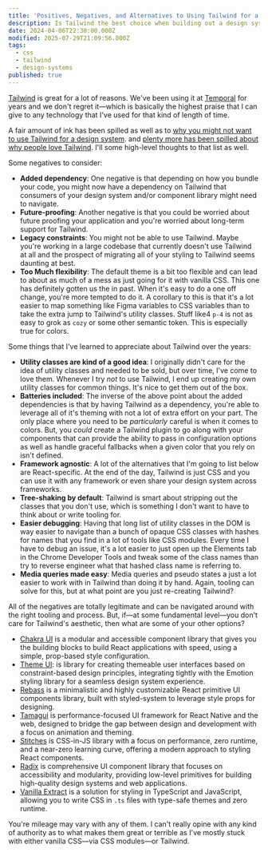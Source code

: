```yaml
---
title: 'Positives, Negatives, and Alternatives to Using Tailwind for a Design System'
description: Is Tailwind the best choice when building out a design system? It depends.
date: 2024-04-06T22:30:00.000Z
modified: 2025-07-29T21:09:56.000Z
tags:
  - css
  - tailwind
  - design-systems
published: true
---
```


[Tailwind](https://tailwindcss.com) is great for a lot of reasons. We've been using it at [Temporal](https://temporal.io) for years and we don't regret it—which is basically the highest praise that I can give to any technology that I've used for that kind of length of time.

A fair amount of ink has been spilled as well as to [why you might not want to use Tailwind for a design system](https://sancho.dev/blog/tailwind-and-design-systems). and [plenty more has been spilled about why people love Tailwind](https://mxstbr.com/thoughts/tailwind/). I'll some high-level thoughts to that list as well.

Some negatives to consider:

- **Added dependency**: One negative is that depending on how you bundle your code, you might now have a dependency on Tailwind that consumers of your design system and/or component library might need to navigate.
- **Future-proofing**: Another negative is that you could be worried about future proofing your application and you're worried about long-term support for Tailwind.
- **Legacy constraints**: You might not be able to use Tailwind. Maybe you're working in a large codebase that currently doesn't use Tailwind at all and the prospect of migrating all of your styling to Tailwind seems daunting at best.
- **Too Much flexibility**: The default theme is a bit too flexible and can lead to about as much of a mess as just going for it with vanilla CSS. This one has definitely gotten us the in past. When it's easy to do a one off change, you're more tempted to do it. A corollary to this is that it's a lot easier to map something like Figma variables to CSS variables than to take the extra jump to Tailwind's utility classes. Stuff like4 `p-4` is not as easy to grok as `cozy` or some other semantic token. This is especially true for colors.

Some things that I've learned to appreciate about Tailwind over the years:

- **Utility classes are kind of a good idea**: I originally didn't care for the idea of utility classes and needed to be sold, but over time, I've come to love them. Whenever I try _not_ to use Tailwind, I end up creating my own utility classes for common things. It's nice to get them out of the box.
- **Batteries included**: The inverse of the above point about the added dependencies is that by having Tailwind as a dependency, you're able to leverage all of it's theming with not a lot of extra effort on your part. The only place where you need to be _particularly_ careful is when it comes to colors. But, you _could_ create a Tailwind plugin to go along with your components that can provide the ability to pass in configuration options as well as handle graceful fallbacks when a given color that you rely on isn't defined.
- **Framework agnostic**: A lot of the alternatives that I'm going to list below are React-specific. At the end of the day, Tailwind is just CSS and you can use it with any framework or even share your design system across frameworks.
- **Tree-shaking by default**: Tailwind is smart about stripping out the classes that you don't use, which is something I don't want to have to think about or write tooling for.
- **Easier debugging**: Having that long list of utility classes in the DOM is way easier to navigate than a bunch of opaque CSS classes with hashes for names that you find in a lot of tools like CSS modules. Every time I have to debug an issue, it's a lot easier to just open up the Elements tab in the Chrome Developer Tools and tweak some of the class names than try to reverse engineer what that hashed class name is referring to.
- **Media queries made easy**: Media queries and pseudo states a just a lot easier to work with in Tailwind than doing it by hand. Again, tooling can solve for this, but at what point are you just re-creating Tailwind?

All of the negatives are totally legitimate and can be navigated around with the right tooling and process. But, if—at some fundamental level—you don't care for Tailwind's aesthetic, then what are some of your other options?

- [Chakra UI](https://chakra-ui.com/) is a modular and accessible component library that gives you the building blocks to build React applications with speed, using a simple, prop-based style configuration.
- [Theme UI](https://theme-ui.com/sx-prop): is library for creating themeable user interfaces based on constraint-based design principles, integrating tightly with the Emotion styling library for a seamless design system experience.
- [Rebass](https://github.com/rebassjs/rebass) is a minimalistic and highly customizable React primitive UI components library, built with styled-system to leverage style props for designing.
- [Tamagui](https://tamagui.dev/) is performance-focused UI framework for React Native and the web, designed to bridge the gap between design and development with a focus on animation and theming.
- [Stitches](https://stitches.dev/) is CSS-in-JS library with a focus on performance, zero runtime, and a near-zero learning curve, offering a modern approach to styling React components.
- [Radix](https://www.radix-ui.com/primitives/docs/overview/introduction) is comprehensive UI component library that focuses on accessibility and modularity, providing low-level primitives for building high-quality design systems and web applications.
- [Vanilla Extract](https://vanilla-extract.style/) is a solution for styling in TypeScript and JavaScript, allowing you to write CSS in `.ts` files with type-safe themes and zero runtime.

You're mileage may vary with any of them. I can't really opine with any kind of authority as to what makes them great or terrible as I've mostly stuck with either vanilla CSS—via CSS modules—or Tailwind.
